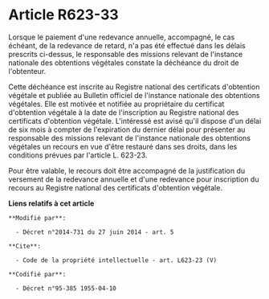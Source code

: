 # Article R623-33

Lorsque le paiement d'une redevance annuelle, accompagné, le cas échéant, de la redevance de retard, n'a pas été effectué
dans les délais prescrits ci-dessus, le responsable des missions relevant de l'instance nationale des obtentions végétales
constate la déchéance du droit de l'obtenteur. 

Cette déchéance est inscrite au Registre national des certificats d'obtention végétale et publiée au Bulletin officiel de
l'instance nationale des obtentions végétales. Elle est motivée et notifiée au propriétaire du certificat d'obtention
végétale à la date de l'inscription au Registre national des certificats d'obtention végétale. L'intéressé est avisé qu'il
dispose d'un délai de six mois à compter de l'expiration du dernier délai pour présenter au responsable des missions relevant
de l'instance nationale des obtentions végétales un recours en vue d'être restauré dans ses droits, dans les conditions
prévues par l'article L. 623-23. 

Pour être valable, le recours doit être accompagné de la justification du versement de la redevance annuelle et d'une
redevance pour inscription du recours au Registre national des certificats d'obtention végétale.

**Liens relatifs à cet article**

	**Modifié par**:

	  - Décret n°2014-731 du 27 juin 2014 - art. 5

	**Cite**:

	  - Code de la propriété intellectuelle - art. L623-23 (V)

	**Codifié par**:

	  - Décret n°95-385 1955-04-10
